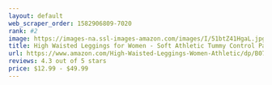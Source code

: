 ```yaml
---
layout: default 
﻿web_scraper_order: 1582906809-7020
rank: #2
image: https://images-na.ssl-images-amazon.com/images/I/51btZ41HgaL.jpg
title: High Waisted Leggings for Women - Soft Athletic Tummy Control Pants for Running Cycling Yoga…
url: https://www.amazon.com/High-Waisted-Leggings-Women-Athletic/dp/B07LGRJFLN/ref=zg_mw_sporting-goods_2?_encoding=UTF8&psc=1&refRID=2VTEBFM0FKHWWGSXP9AH
reviews: 4.3 out of 5 stars
price: $12.99 - $49.99
---
```

